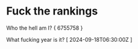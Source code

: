 # Fuck the rankings

Who the hell am I?
{ 6755758 }

What fucking year is it?
[ 2024-09-18T06:30:00Z ]
